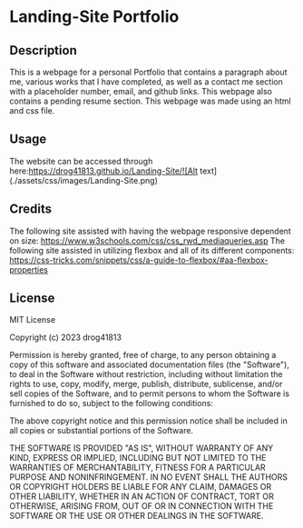 # Landing-Site Portfolio

## Description
This is a webpage for a personal Portfolio that contains a paragraph about me, various works that I have completed, as well as a contact me section with a placeholder number, email, and github links. This webpage also contains a pending resume section. This webpage was made using an html and css file. 

## Usage
The website can be accessed through here:https://drog41813.github.io/Landing-Site/![Alt text](./assets/css/images/Landing-Site.png) 

## Credits
The following site assisted with having the webpage responsive dependent on size: https://www.w3schools.com/css/css_rwd_mediaqueries.asp
The following site assisted in utilizing flexbox and all of its different components: https://css-tricks.com/snippets/css/a-guide-to-flexbox/#aa-flexbox-properties

## License 
MIT License

Copyright (c) 2023 drog41813

Permission is hereby granted, free of charge, to any person obtaining a copy
of this software and associated documentation files (the "Software"), to deal
in the Software without restriction, including without limitation the rights
to use, copy, modify, merge, publish, distribute, sublicense, and/or sell
copies of the Software, and to permit persons to whom the Software is
furnished to do so, subject to the following conditions:

The above copyright notice and this permission notice shall be included in all
copies or substantial portions of the Software.

THE SOFTWARE IS PROVIDED "AS IS", WITHOUT WARRANTY OF ANY KIND, EXPRESS OR
IMPLIED, INCLUDING BUT NOT LIMITED TO THE WARRANTIES OF MERCHANTABILITY,
FITNESS FOR A PARTICULAR PURPOSE AND NONINFRINGEMENT. IN NO EVENT SHALL THE
AUTHORS OR COPYRIGHT HOLDERS BE LIABLE FOR ANY CLAIM, DAMAGES OR OTHER
LIABILITY, WHETHER IN AN ACTION OF CONTRACT, TORT OR OTHERWISE, ARISING FROM,
OUT OF OR IN CONNECTION WITH THE SOFTWARE OR THE USE OR OTHER DEALINGS IN THE
SOFTWARE.

